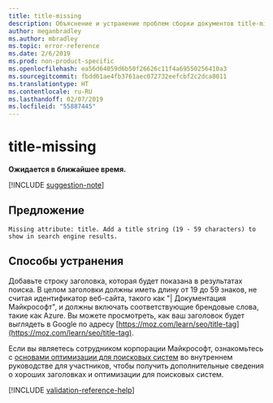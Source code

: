 ```yaml
---
title: title-missing
description: Объяснение и устранение проблем сборки документов title-missing
author: meganbradley
ms.author: mbradley
ms.topic: error-reference
ms.date: 2/6/2019
ms.prod: non-product-specific
ms.openlocfilehash: ea56d64059d6b50f26626c11f4a69550256410a3
ms.sourcegitcommit: fbdd61ae4fb3761aec072732eefcbf2c2dca8011
ms.translationtype: HT
ms.contentlocale: ru-RU
ms.lasthandoff: 02/07/2019
ms.locfileid: "55887445"
---
```

# <a name="title-missing"></a>title-missing

**Ожидается в ближайшее время.**

[!INCLUDE [suggestion-note](includes/suggestion-note.md)]

## <a name="suggestion"></a>Предложение

`Missing attribute: title. Add a title string (19 - 59 characters) to show in search engine results.`

## <a name="resolution"></a>Способы устранения

Добавьте строку заголовка, которая будет показана в результатах поиска. В целом заголовки должны иметь длину от 19 до 59 знаков, не считая идентификатор веб-сайта, такого как "| Документация Майкрософт", и должны включать соответствующие брендовые слова, такие как Azure. Вы можете просмотреть, как ваш заголовок будет выглядеть в Google по адресу [https://moz.com/learn/seo/title-tag](https://moz.com/learn/seo/title-tag).

Если вы являетесь сотрудником корпорации Майкрософт, ознакомьтесь с [основами оптимизации для поисковых систем](https://review.docs.microsoft.com/en-us/help/contribute/contribute-how-to-write-seo-basics?branch=master) во внутреннем руководстве для участников, чтобы получить дополнительные сведения о хороших заголовках и оптимизации для поисковых систем.

[!INCLUDE [validation-reference-help](includes/validation-reference-help.md)]
